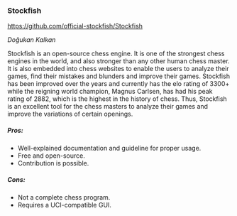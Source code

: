 ### Stockfish

https://github.com/official-stockfish/Stockfish

_Doğukan Kalkan_

Stockfish is an open-source chess engine. It is one of the strongest chess engines in the world, and also stronger than any other human chess master. It is also embedded into chess websites to enable the users to analyze their games, find their mistakes and blunders and improve their games. 
Stockfish has been improved over the years and currently has the elo rating of 3300+ while the reigning world champion, Magnus Carlsen, has had his peak rating of 2882, which is the highest in the history of chess. Thus, Stockfish is an excellent tool for the chess masters to analyze their games and improve the variations of certain openings.

##### Pros:
- Well-explained documentation and guideline for proper usage.
- Free and open-source.
- Contribution is possible.

##### Cons:
- Not a complete chess program.
- Requires a UCI-compatible GUI.
